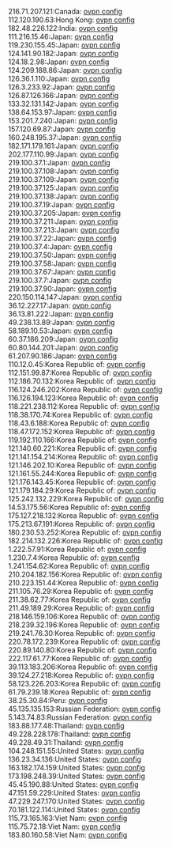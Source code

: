 216.71.207.121:Canada: [ovpn config](vpn/216_71_207_121.ovpn)  
112.120.190.63:Hong Kong: [ovpn config](vpn/112_120_190_63.ovpn)  
182.48.226.122:India: [ovpn config](vpn/182_48_226_122.ovpn)  
111.216.15.46:Japan: [ovpn config](vpn/111_216_15_46.ovpn)  
119.230.155.45:Japan: [ovpn config](vpn/119_230_155_45.ovpn)  
124.141.90.182:Japan: [ovpn config](vpn/124_141_90_182.ovpn)  
124.18.2.98:Japan: [ovpn config](vpn/124_18_2_98.ovpn)  
124.209.188.86:Japan: [ovpn config](vpn/124_209_188_86.ovpn)  
126.36.1.110:Japan: [ovpn config](vpn/126_36_1_110.ovpn)  
126.3.233.92:Japan: [ovpn config](vpn/126_3_233_92.ovpn)  
126.87.126.166:Japan: [ovpn config](vpn/126_87_126_166.ovpn)  
133.32.131.142:Japan: [ovpn config](vpn/133_32_131_142.ovpn)  
138.64.153.97:Japan: [ovpn config](vpn/138_64_153_97.ovpn)  
153.201.7.240:Japan: [ovpn config](vpn/153_201_7_240.ovpn)  
157.120.69.87:Japan: [ovpn config](vpn/157_120_69_87.ovpn)  
160.248.195.37:Japan: [ovpn config](vpn/160_248_195_37.ovpn)  
182.171.179.161:Japan: [ovpn config](vpn/182_171_179_161.ovpn)  
202.177.110.99:Japan: [ovpn config](vpn/202_177_110_99.ovpn)  
219.100.37.1:Japan: [ovpn config](vpn/219_100_37_1.ovpn)  
219.100.37.108:Japan: [ovpn config](vpn/219_100_37_108.ovpn)  
219.100.37.109:Japan: [ovpn config](vpn/219_100_37_109.ovpn)  
219.100.37.125:Japan: [ovpn config](vpn/219_100_37_125.ovpn)  
219.100.37.138:Japan: [ovpn config](vpn/219_100_37_138.ovpn)  
219.100.37.19:Japan: [ovpn config](vpn/219_100_37_19.ovpn)  
219.100.37.205:Japan: [ovpn config](vpn/219_100_37_205.ovpn)  
219.100.37.211:Japan: [ovpn config](vpn/219_100_37_211.ovpn)  
219.100.37.213:Japan: [ovpn config](vpn/219_100_37_213.ovpn)  
219.100.37.22:Japan: [ovpn config](vpn/219_100_37_22.ovpn)  
219.100.37.4:Japan: [ovpn config](vpn/219_100_37_4.ovpn)  
219.100.37.50:Japan: [ovpn config](vpn/219_100_37_50.ovpn)  
219.100.37.58:Japan: [ovpn config](vpn/219_100_37_58.ovpn)  
219.100.37.67:Japan: [ovpn config](vpn/219_100_37_67.ovpn)  
219.100.37.7:Japan: [ovpn config](vpn/219_100_37_7.ovpn)  
219.100.37.90:Japan: [ovpn config](vpn/219_100_37_90.ovpn)  
220.150.114.147:Japan: [ovpn config](vpn/220_150_114_147.ovpn)  
36.12.227.17:Japan: [ovpn config](vpn/36_12_227_17.ovpn)  
36.13.81.222:Japan: [ovpn config](vpn/36_13_81_222.ovpn)  
49.238.13.89:Japan: [ovpn config](vpn/49_238_13_89.ovpn)  
58.189.10.53:Japan: [ovpn config](vpn/58_189_10_53.ovpn)  
60.37.186.209:Japan: [ovpn config](vpn/60_37_186_209.ovpn)  
60.80.144.201:Japan: [ovpn config](vpn/60_80_144_201.ovpn)  
61.207.90.186:Japan: [ovpn config](vpn/61_207_90_186.ovpn)  
110.12.0.45:Korea Republic of: [ovpn config](vpn/110_12_0_45.ovpn)  
112.151.99.87:Korea Republic of: [ovpn config](vpn/112_151_99_87.ovpn)  
112.186.70.132:Korea Republic of: [ovpn config](vpn/112_186_70_132.ovpn)  
116.124.246.202:Korea Republic of: [ovpn config](vpn/116_124_246_202.ovpn)  
116.126.194.123:Korea Republic of: [ovpn config](vpn/116_126_194_123.ovpn)  
118.221.238.112:Korea Republic of: [ovpn config](vpn/118_221_238_112.ovpn)  
118.38.170.74:Korea Republic of: [ovpn config](vpn/118_38_170_74.ovpn)  
118.43.6.188:Korea Republic of: [ovpn config](vpn/118_43_6_188.ovpn)  
118.47.172.152:Korea Republic of: [ovpn config](vpn/118_47_172_152.ovpn)  
119.192.110.166:Korea Republic of: [ovpn config](vpn/119_192_110_166.ovpn)  
121.140.60.221:Korea Republic of: [ovpn config](vpn/121_140_60_221.ovpn)  
121.141.154.214:Korea Republic of: [ovpn config](vpn/121_141_154_214.ovpn)  
121.146.202.10:Korea Republic of: [ovpn config](vpn/121_146_202_10.ovpn)  
121.161.55.244:Korea Republic of: [ovpn config](vpn/121_161_55_244.ovpn)  
121.176.143.45:Korea Republic of: [ovpn config](vpn/121_176_143_45.ovpn)  
121.179.184.29:Korea Republic of: [ovpn config](vpn/121_179_184_29.ovpn)  
125.242.132.229:Korea Republic of: [ovpn config](vpn/125_242_132_229.ovpn)  
14.53.175.56:Korea Republic of: [ovpn config](vpn/14_53_175_56.ovpn)  
175.127.218.132:Korea Republic of: [ovpn config](vpn/175_127_218_132.ovpn)  
175.213.67.191:Korea Republic of: [ovpn config](vpn/175_213_67_191.ovpn)  
180.230.53.252:Korea Republic of: [ovpn config](vpn/180_230_53_252.ovpn)  
182.214.132.226:Korea Republic of: [ovpn config](vpn/182_214_132_226.ovpn)  
1.222.57.91:Korea Republic of: [ovpn config](vpn/1_222_57_91.ovpn)  
1.230.7.4:Korea Republic of: [ovpn config](vpn/1_230_7_4.ovpn)  
1.241.154.62:Korea Republic of: [ovpn config](vpn/1_241_154_62.ovpn)  
210.204.182.156:Korea Republic of: [ovpn config](vpn/210_204_182_156.ovpn)  
210.223.151.44:Korea Republic of: [ovpn config](vpn/210_223_151_44.ovpn)  
211.105.76.29:Korea Republic of: [ovpn config](vpn/211_105_76_29.ovpn)  
211.38.62.77:Korea Republic of: [ovpn config](vpn/211_38_62_77.ovpn)  
211.49.189.29:Korea Republic of: [ovpn config](vpn/211_49_189_29.ovpn)  
218.146.159.106:Korea Republic of: [ovpn config](vpn/218_146_159_106.ovpn)  
218.239.32.196:Korea Republic of: [ovpn config](vpn/218_239_32_196.ovpn)  
219.241.76.30:Korea Republic of: [ovpn config](vpn/219_241_76_30.ovpn)  
220.78.172.239:Korea Republic of: [ovpn config](vpn/220_78_172_239.ovpn)  
220.89.140.80:Korea Republic of: [ovpn config](vpn/220_89_140_80.ovpn)  
222.117.61.77:Korea Republic of: [ovpn config](vpn/222_117_61_77.ovpn)  
39.113.183.206:Korea Republic of: [ovpn config](vpn/39_113_183_206.ovpn)  
39.124.27.218:Korea Republic of: [ovpn config](vpn/39_124_27_218.ovpn)  
58.123.226.203:Korea Republic of: [ovpn config](vpn/58_123_226_203.ovpn)  
61.79.239.18:Korea Republic of: [ovpn config](vpn/61_79_239_18.ovpn)  
38.25.30.84:Peru: [ovpn config](vpn/38_25_30_84.ovpn)  
45.135.135.153:Russian Federation: [ovpn config](vpn/45_135_135_153.ovpn)  
5.143.74.83:Russian Federation: [ovpn config](vpn/5_143_74_83.ovpn)  
183.88.177.48:Thailand: [ovpn config](vpn/183_88_177_48.ovpn)  
49.228.228.178:Thailand: [ovpn config](vpn/49_228_228_178.ovpn)  
49.228.49.31:Thailand: [ovpn config](vpn/49_228_49_31.ovpn)  
104.248.151.55:United States: [ovpn config](vpn/104_248_151_55.ovpn)  
136.23.34.136:United States: [ovpn config](vpn/136_23_34_136.ovpn)  
163.182.174.159:United States: [ovpn config](vpn/163_182_174_159.ovpn)  
173.198.248.39:United States: [ovpn config](vpn/173_198_248_39.ovpn)  
45.45.190.88:United States: [ovpn config](vpn/45_45_190_88.ovpn)  
47.151.59.229:United States: [ovpn config](vpn/47_151_59_229.ovpn)  
47.229.247.170:United States: [ovpn config](vpn/47_229_247_170.ovpn)  
70.181.122.114:United States: [ovpn config](vpn/70_181_122_114.ovpn)  
115.73.165.163:Viet Nam: [ovpn config](vpn/115_73_165_163.ovpn)  
115.75.72.18:Viet Nam: [ovpn config](vpn/115_75_72_18.ovpn)  
183.80.160.58:Viet Nam: [ovpn config](vpn/183_80_160_58.ovpn)  
